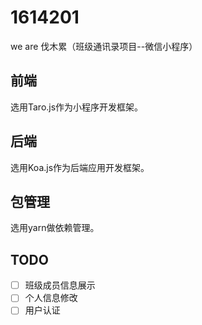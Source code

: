 # 1614201
we are 伐木累（班级通讯录项目--微信小程序）

## 前端
选用Taro.js作为小程序开发框架。

## 后端
选用Koa.js作为后端应用开发框架。

## 包管理
选用yarn做依赖管理。

## TODO
- [ ] 班级成员信息展示
- [ ] 个人信息修改
- [ ] 用户认证
